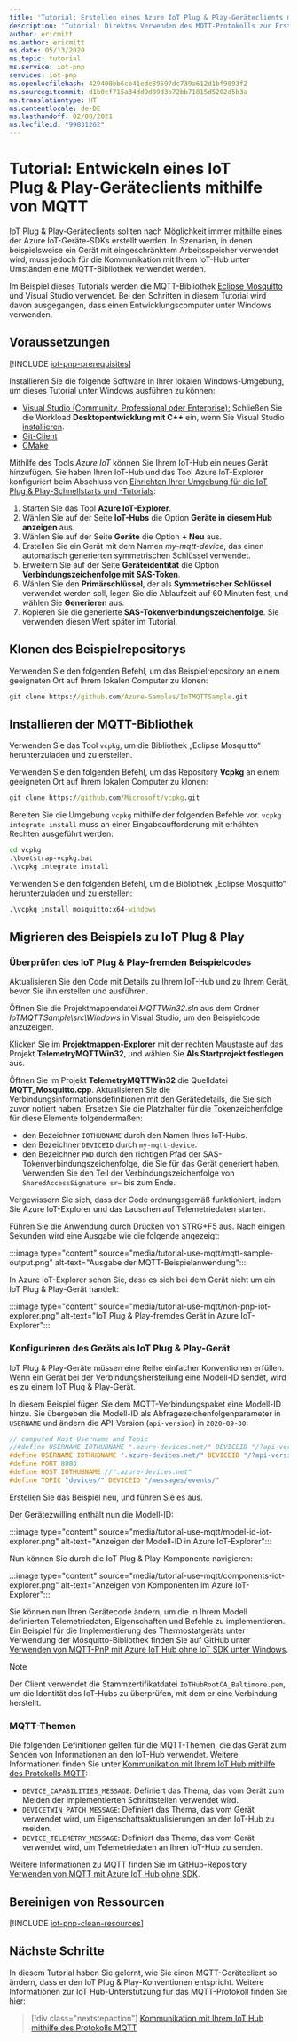 ```yaml
---
title: 'Tutorial: Erstellen eines Azure IoT Plug & Play-Geräteclients mithilfe von MQTT | Microsoft-Dokumentation'
description: 'Tutorial: Direktes Verwenden des MQTT-Protokolls zur Erstellung eines IoT Plug & Play-Geräteclients, ohne die Azure IoT-Geräte-SDKs verwenden zu müssen'
author: ericmitt
ms.author: ericmitt
ms.date: 05/13/2020
ms.topic: tutorial
ms.service: iot-pnp
services: iot-pnp
ms.openlocfilehash: 429400bb6cb41ede89597dc739a612d1bf9893f2
ms.sourcegitcommit: d1b0cf715a34dd9d89d3b72bb71815d5202d5b3a
ms.translationtype: HT
ms.contentlocale: de-DE
ms.lasthandoff: 02/08/2021
ms.locfileid: "99831262"
---
```

# <a name="tutorial---use-mqtt-to-develop-an-iot-plug-and-play-device-client"></a>Tutorial: Entwickeln eines IoT Plug & Play-Geräteclients mithilfe von MQTT

IoT Plug & Play-Geräteclients sollten nach Möglichkeit immer mithilfe eines der Azure IoT-Geräte-SDKs erstellt werden. In Szenarien, in denen beispielsweise ein Gerät mit eingeschränktem Arbeitsspeicher verwendet wird, muss jedoch für die Kommunikation mit Ihrem IoT-Hub unter Umständen eine MQTT-Bibliothek verwendet werden.

Im Beispiel dieses Tutorials werden die MQTT-Bibliothek [Eclipse Mosquitto](http://mosquitto.org/) und Visual Studio verwendet. Bei den Schritten in diesem Tutorial wird davon ausgegangen, dass einen Entwicklungscomputer unter Windows verwenden.

## <a name="prerequisites"></a>Voraussetzungen

[!INCLUDE [iot-pnp-prerequisites](../../includes/iot-pnp-prerequisites.md)]

Installieren Sie die folgende Software in Ihrer lokalen Windows-Umgebung, um dieses Tutorial unter Windows ausführen zu können:

* [Visual Studio (Community, Professional oder Enterprise):](https://visualstudio.microsoft.com/downloads/) Schließen Sie die Workload **Desktopentwicklung mit C++** ein, wenn Sie Visual Studio [installieren](/cpp/build/vscpp-step-0-installation?preserve-view=true&view=vs-2019).
* [Git-Client](https://git-scm.com/download/)
* [CMake](https://cmake.org/download/)

Mithilfe des Tools *Azure IoT* können Sie Ihrem IoT-Hub ein neues Gerät hinzufügen. Sie haben Ihren IoT-Hub und das Tool Azure IoT-Explorer konfiguriert beim Abschluss von [Einrichten Ihrer Umgebung für die IoT Plug & Play-Schnellstarts und -Tutorials](set-up-environment.md):

1. Starten Sie das Tool **Azure IoT-Explorer**.
1. Wählen Sie auf der Seite **IoT-Hubs** die Option **Geräte in diesem Hub anzeigen** aus.
1. Wählen Sie auf der Seite **Geräte**  die Option **+ Neu** aus.
1. Erstellen Sie ein Gerät mit dem Namen *my-mqtt-device*, das einen automatisch generierten symmetrischen Schlüssel verwendet.
1. Erweitern Sie auf der Seite **Geräteidentität** die Option **Verbindungszeichenfolge mit SAS-Token**.
1. Wählen Sie den **Primärschlüssel**, der als **Symmetrischer Schlüssel** verwendet werden soll, legen Sie die Ablaufzeit auf 60 Minuten fest, und wählen Sie **Generieren** aus.
1. Kopieren Sie die generierte **SAS-Tokenverbindungszeichenfolge**. Sie verwenden diesen Wert später im Tutorial.

## <a name="clone-sample-repo"></a>Klonen des Beispielrepositorys

Verwenden Sie den folgenden Befehl, um das Beispielrepository an einem geeigneten Ort auf Ihrem lokalen Computer zu klonen:

```cmd
git clone https://github.com/Azure-Samples/IoTMQTTSample.git
```

## <a name="install-mqtt-library"></a>Installieren der MQTT-Bibliothek

Verwenden Sie das Tool `vcpkg`, um die Bibliothek „Eclipse Mosquitto“ herunterzuladen und zu erstellen.

Verwenden Sie den folgenden Befehl, um das Repository **Vcpkg** an einem geeigneten Ort auf Ihrem lokalen Computer zu klonen:

```cmd
git clone https://github.com/Microsoft/vcpkg.git
```

Bereiten Sie die Umgebung `vcpkg` mithilfe der folgenden Befehle vor. `vcpkg integrate install` muss an einer Eingabeaufforderung mit erhöhten Rechten ausgeführt werden:

```cmd
cd vcpkg
.\bootstrap-vcpkg.bat
.\vcpkg integrate install
```

Verwenden Sie den folgenden Befehl, um die Bibliothek „Eclipse Mosquitto“ herunterzuladen und zu erstellen:

```cmd
.\vcpkg install mosquitto:x64-windows
```

## <a name="migrate-the-sample-to-iot-plug-and-play"></a>Migrieren des Beispiels zu IoT Plug & Play

### <a name="review-the-non-iot-plug-and-play-sample-code"></a>Überprüfen des IoT Plug & Play-fremden Beispielcodes

Aktualisieren Sie den Code mit Details zu Ihrem IoT-Hub und zu Ihrem Gerät, bevor Sie ihn erstellen und ausführen.

Öffnen Sie die Projektmappendatei *MQTTWin32.sln* aus dem Ordner *IoTMQTTSample\src\Windows* in Visual Studio, um den Beispielcode anzuzeigen.

Klicken Sie im **Projektmappen-Explorer** mit der rechten Maustaste auf das Projekt **TelemetryMQTTWin32**, und wählen Sie **Als Startprojekt festlegen** aus.

Öffnen Sie im Projekt **TelemetryMQTTWin32** die Quelldatei **MQTT_Mosquitto.cpp**. Aktualisieren Sie die Verbindungsinformationsdefinitionen mit den Gerätedetails, die Sie sich zuvor notiert haben. Ersetzen Sie die Platzhalter für die Tokenzeichenfolge für diese Elemente folgendermaßen:

* den Bezeichner `IOTHUBNAME` durch den Namen Ihres IoT-Hubs.
* den Bezeichner `DEVICEID` durch `my-mqtt-device`.
* den Bezeichner `PWD` durch den richtigen Pfad der SAS-Tokenverbindungszeichenfolge, die Sie für das Gerät generiert haben. Verwenden Sie den Teil der Verbindungszeichenfolge von `SharedAccessSignature sr=` bis zum Ende.

Vergewissern Sie sich, dass der Code ordnungsgemäß funktioniert, indem Sie Azure IoT-Explorer und das Lauschen auf Telemetriedaten starten.

Führen Sie die Anwendung durch Drücken von STRG+F5 aus. Nach einigen Sekunden wird eine Ausgabe wie die folgende angezeigt:

:::image type="content" source="media/tutorial-use-mqtt/mqtt-sample-output.png" alt-text="Ausgabe der MQTT-Beispielanwendung":::

In Azure IoT-Explorer sehen Sie, dass es sich bei dem Gerät nicht um ein IoT Plug & Play-Gerät handelt:

:::image type="content" source="media/tutorial-use-mqtt/non-pnp-iot-explorer.png" alt-text="IoT Plug & Play-fremdes Gerät in Azure IoT-Explorer":::

### <a name="make-the-device-an-iot-plug-and-play-device"></a>Konfigurieren des Geräts als IoT Plug & Play-Gerät

IoT Plug & Play-Geräte müssen eine Reihe einfacher Konventionen erfüllen. Wenn ein Gerät bei der Verbindungsherstellung eine Modell-ID sendet, wird es zu einem IoT Plug & Play-Gerät.

In diesem Beispiel fügen Sie dem MQTT-Verbindungspaket eine Modell-ID hinzu. Sie übergeben die Modell-ID als Abfragezeichenfolgenparameter in `USERNAME` und ändern die API-Version (`api-version`) in `2020-09-30`:

```c
// computed Host Username and Topic
//#define USERNAME IOTHUBNAME ".azure-devices.net/" DEVICEID "/?api-version=2018-06-30"
#define USERNAME IOTHUBNAME ".azure-devices.net/" DEVICEID "/?api-version=2020-09-30&model-id=dtmi:com:example:Thermostat;1"
#define PORT 8883
#define HOST IOTHUBNAME //".azure-devices.net"
#define TOPIC "devices/" DEVICEID "/messages/events/"
```

Erstellen Sie das Beispiel neu, und führen Sie es aus.

Der Gerätezwilling enthält nun die Modell-ID:

:::image type="content" source="media/tutorial-use-mqtt/model-id-iot-explorer.png" alt-text="Anzeigen der Modell-ID in Azure IoT-Explorer":::

Nun können Sie durch die IoT Plug & Play-Komponente navigieren:

:::image type="content" source="media/tutorial-use-mqtt/components-iot-explorer.png" alt-text="Anzeigen von Komponenten im Azure IoT-Explorer":::

Sie können nun Ihren Gerätecode ändern, um die in Ihrem Modell definierten Telemetriedaten, Eigenschaften und Befehle zu implementieren. Ein Beispiel für die Implementierung des Thermostatgeräts unter Verwendung der Mosquitto-Bibliothek finden Sie auf GitHub unter [Verwenden von MQTT-PnP mit Azure IoT Hub ohne IoT SDK unter Windows](https://github.com/Azure-Samples/IoTMQTTSample/tree/master/src/Windows/PnPMQTTWin32).

> [!NOTE]
>Der Client verwendet die Stammzertifikatdatei `IoTHubRootCA_Baltimore.pem`, um die Identität des IoT-Hubs zu überprüfen, mit dem er eine Verbindung herstellt.

### <a name="mqtt-topics"></a>MQTT-Themen

Die folgenden Definitionen gelten für die MQTT-Themen, die das Gerät zum Senden von Informationen an den IoT-Hub verwendet. Weitere Informationen finden Sie unter [Kommunikation mit Ihrem IoT Hub mithilfe des Protokolls MQTT](../iot-hub/iot-hub-mqtt-support.md):

* `DEVICE_CAPABILITIES_MESSAGE`: Definiert das Thema, das vom Gerät zum Melden der implementierten Schnittstellen verwendet wird.
* `DEVICETWIN_PATCH_MESSAGE`: Definiert das Thema, das vom Gerät verwendet wird, um Eigenschaftsaktualisierungen an den IoT-Hub zu melden.
* `DEVICE_TELEMETRY_MESSAGE`: Definiert das Thema, das vom Gerät verwendet wird, um Telemetriedaten an Ihren IoT-Hub zu senden.

Weitere Informationen zu MQTT finden Sie im GitHub-Repository [Verwenden von MQTT mit Azure IoT Hub ohne SDK](https://github.com/Azure-Samples/IoTMQTTSample/).

## <a name="clean-up-resources"></a>Bereinigen von Ressourcen

[!INCLUDE [iot-pnp-clean-resources](../../includes/iot-pnp-clean-resources.md)]

## <a name="next-steps"></a>Nächste Schritte

In diesem Tutorial haben Sie gelernt, wie Sie einen MQTT-Geräteclient so ändern, dass er den IoT Plug & Play-Konventionen entspricht. Weitere Informationen zur IoT Hub-Unterstützung für das MQTT-Protokoll finden Sie hier:

> [!div class="nextstepaction"]
> [Kommunikation mit Ihrem IoT Hub mithilfe des Protokolls MQTT](../iot-hub/iot-hub-mqtt-support.md)